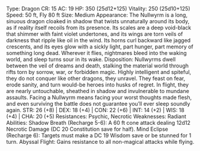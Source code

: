 Type: Dragon
CR: 15
AC: 19
HP: 350 (25d12+125)
Vitality: 250 (25d10+125)
Speed: 50 ft, Fly 80 ft
Size: Medium
Appearance: The Nullwyrm is a long, sinuous dragon cloaked in shadow that twists unnaturally around its body, as if reality itself recoils from its presence. Its scales are a deep void-black that shimmer with faint violet undertones, and its wings are torn veils of darkness that ripple like oil in the wind. Its horns curl backward like jagged crescents, and its eyes glow with a sickly light, part hunger, part memory of something long dead. Wherever it flies, nightmares bleed into the waking world, and sleep turns sour in its wake.
Disposition: Nullwyrms dwell between the veil of dreams and death, stalking the material world through rifts torn by sorrow, war, or forbidden magic. Highly intelligent and spiteful, they do not conquer like other dragons, they unravel. They feast on fear, erode sanity, and turn would-be heroes into husks of regret. In flight, they are nearly untouchable, sheathed in shadow and invulnerable to mundane assaults. Facing a Nullwyrm means facing your worst thoughts made flesh, and even surviving the battle does not guarantee you’ll ever sleep soundly again.
STR: 26 (+8) | DEX: 18 (+4) | CON: 22 (+6) | INT: 14 (+2) | WIS: 18 (+4) | CHA: 20 (+5)
Resistances: Psychic, Necrotic
Weaknesses: Radiant
Abilities:
Shadow Breath (Recharge 5-6): A 60 ft cone attack dealing 12d12 Necrotic Damage (DC 20 Constitution save for half).
Mind Eclipse (Recharge 6): Targets must make a DC 19 Wisdom save or be stunned for 1 turn.
Abyssal Flight: Gains resistance to all non-magical attacks while flying.

